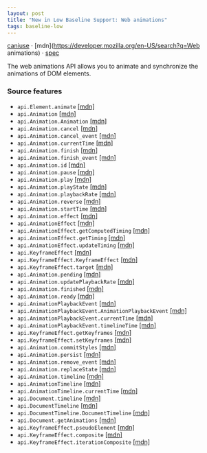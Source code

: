 ```yaml
---
layout: post
title: "New in Low Baseline Support: Web animations"
tags: baseline-low
---
```


[caniuse](https://caniuse.com/?search=web-animations) · [mdn](https://developer.mozilla.org/en-US/search?q=Web animations) · [spec](https://drafts.csswg.org/web-animations-1/)

The web animations API allows you to animate and synchronize the animations of DOM elements.

### Source features

- ``api.Element.animate`` [[mdn]](https://developer.mozilla.org/en-US/search?q=api.Element.animate)
- ``api.Animation`` [[mdn]](https://developer.mozilla.org/en-US/search?q=api.Animation)
- ``api.Animation.Animation`` [[mdn]](https://developer.mozilla.org/en-US/search?q=api.Animation.Animation)
- ``api.Animation.cancel`` [[mdn]](https://developer.mozilla.org/en-US/search?q=api.Animation.cancel)
- ``api.Animation.cancel_event`` [[mdn]](https://developer.mozilla.org/en-US/search?q=api.Animation.cancel_event)
- ``api.Animation.currentTime`` [[mdn]](https://developer.mozilla.org/en-US/search?q=api.Animation.currentTime)
- ``api.Animation.finish`` [[mdn]](https://developer.mozilla.org/en-US/search?q=api.Animation.finish)
- ``api.Animation.finish_event`` [[mdn]](https://developer.mozilla.org/en-US/search?q=api.Animation.finish_event)
- ``api.Animation.id`` [[mdn]](https://developer.mozilla.org/en-US/search?q=api.Animation.id)
- ``api.Animation.pause`` [[mdn]](https://developer.mozilla.org/en-US/search?q=api.Animation.pause)
- ``api.Animation.play`` [[mdn]](https://developer.mozilla.org/en-US/search?q=api.Animation.play)
- ``api.Animation.playState`` [[mdn]](https://developer.mozilla.org/en-US/search?q=api.Animation.playState)
- ``api.Animation.playbackRate`` [[mdn]](https://developer.mozilla.org/en-US/search?q=api.Animation.playbackRate)
- ``api.Animation.reverse`` [[mdn]](https://developer.mozilla.org/en-US/search?q=api.Animation.reverse)
- ``api.Animation.startTime`` [[mdn]](https://developer.mozilla.org/en-US/search?q=api.Animation.startTime)
- ``api.Animation.effect`` [[mdn]](https://developer.mozilla.org/en-US/search?q=api.Animation.effect)
- ``api.AnimationEffect`` [[mdn]](https://developer.mozilla.org/en-US/search?q=api.AnimationEffect)
- ``api.AnimationEffect.getComputedTiming`` [[mdn]](https://developer.mozilla.org/en-US/search?q=api.AnimationEffect.getComputedTiming)
- ``api.AnimationEffect.getTiming`` [[mdn]](https://developer.mozilla.org/en-US/search?q=api.AnimationEffect.getTiming)
- ``api.AnimationEffect.updateTiming`` [[mdn]](https://developer.mozilla.org/en-US/search?q=api.AnimationEffect.updateTiming)
- ``api.KeyframeEffect`` [[mdn]](https://developer.mozilla.org/en-US/search?q=api.KeyframeEffect)
- ``api.KeyframeEffect.KeyframeEffect`` [[mdn]](https://developer.mozilla.org/en-US/search?q=api.KeyframeEffect.KeyframeEffect)
- ``api.KeyframeEffect.target`` [[mdn]](https://developer.mozilla.org/en-US/search?q=api.KeyframeEffect.target)
- ``api.Animation.pending`` [[mdn]](https://developer.mozilla.org/en-US/search?q=api.Animation.pending)
- ``api.Animation.updatePlaybackRate`` [[mdn]](https://developer.mozilla.org/en-US/search?q=api.Animation.updatePlaybackRate)
- ``api.Animation.finished`` [[mdn]](https://developer.mozilla.org/en-US/search?q=api.Animation.finished)
- ``api.Animation.ready`` [[mdn]](https://developer.mozilla.org/en-US/search?q=api.Animation.ready)
- ``api.AnimationPlaybackEvent`` [[mdn]](https://developer.mozilla.org/en-US/search?q=api.AnimationPlaybackEvent)
- ``api.AnimationPlaybackEvent.AnimationPlaybackEvent`` [[mdn]](https://developer.mozilla.org/en-US/search?q=api.AnimationPlaybackEvent.AnimationPlaybackEvent)
- ``api.AnimationPlaybackEvent.currentTime`` [[mdn]](https://developer.mozilla.org/en-US/search?q=api.AnimationPlaybackEvent.currentTime)
- ``api.AnimationPlaybackEvent.timelineTime`` [[mdn]](https://developer.mozilla.org/en-US/search?q=api.AnimationPlaybackEvent.timelineTime)
- ``api.KeyframeEffect.getKeyframes`` [[mdn]](https://developer.mozilla.org/en-US/search?q=api.KeyframeEffect.getKeyframes)
- ``api.KeyframeEffect.setKeyframes`` [[mdn]](https://developer.mozilla.org/en-US/search?q=api.KeyframeEffect.setKeyframes)
- ``api.Animation.commitStyles`` [[mdn]](https://developer.mozilla.org/en-US/search?q=api.Animation.commitStyles)
- ``api.Animation.persist`` [[mdn]](https://developer.mozilla.org/en-US/search?q=api.Animation.persist)
- ``api.Animation.remove_event`` [[mdn]](https://developer.mozilla.org/en-US/search?q=api.Animation.remove_event)
- ``api.Animation.replaceState`` [[mdn]](https://developer.mozilla.org/en-US/search?q=api.Animation.replaceState)
- ``api.Animation.timeline`` [[mdn]](https://developer.mozilla.org/en-US/search?q=api.Animation.timeline)
- ``api.AnimationTimeline`` [[mdn]](https://developer.mozilla.org/en-US/search?q=api.AnimationTimeline)
- ``api.AnimationTimeline.currentTime`` [[mdn]](https://developer.mozilla.org/en-US/search?q=api.AnimationTimeline.currentTime)
- ``api.Document.timeline`` [[mdn]](https://developer.mozilla.org/en-US/search?q=api.Document.timeline)
- ``api.DocumentTimeline`` [[mdn]](https://developer.mozilla.org/en-US/search?q=api.DocumentTimeline)
- ``api.DocumentTimeline.DocumentTimeline`` [[mdn]](https://developer.mozilla.org/en-US/search?q=api.DocumentTimeline.DocumentTimeline)
- ``api.Document.getAnimations`` [[mdn]](https://developer.mozilla.org/en-US/search?q=api.Document.getAnimations)
- ``api.KeyframeEffect.pseudoElement`` [[mdn]](https://developer.mozilla.org/en-US/search?q=api.KeyframeEffect.pseudoElement)
- ``api.KeyframeEffect.composite`` [[mdn]](https://developer.mozilla.org/en-US/search?q=api.KeyframeEffect.composite)
- ``api.KeyframeEffect.iterationComposite`` [[mdn]](https://developer.mozilla.org/en-US/search?q=api.KeyframeEffect.iterationComposite)
